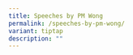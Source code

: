```yaml
---
title: Speeches by PM Wong
permalink: /speeches-by-pm-wong/
variant: tiptap
description: ""
---
```

<p></p>